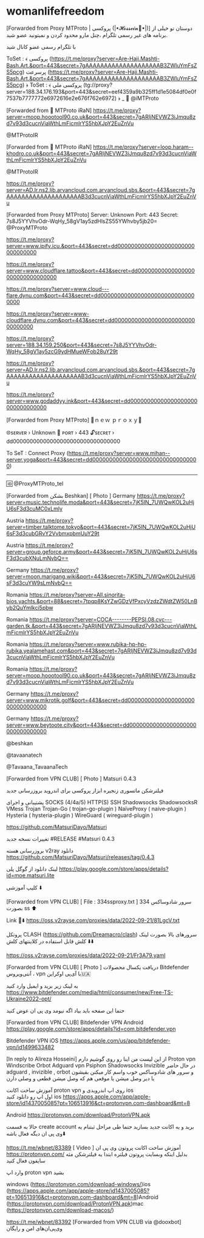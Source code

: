 # womanlifefreedom


[Forwarded from Proxy MTProto | پروکسی (|•𝓗𝓸𝓼𝓼𝓮𝓲𝓷🥀•|)]
دوستان تو خیلی از برنامه های غیر رسمی تلگرام ،چنل مارو محدود کردن و نمیتونید عضو شید.

با تلگرام رسمی عضو کانال شید

ToSet : ﴾ پروکسی (https://t.me/proxy?server=Are-Haji.Mashti-Bash.Art.&port=443&secret=7gAAAAAAAAAAAAAAAAAAAAB3ZWIuYmFsZS5pcg) پرسرعت (https://t.me/proxy?server=Are-Haji.Mashti-Bash.Art.&port=443&secret=7gAAAAAAAAAAAAAAAAAAAAB3ZWIuYmFsZS5pcg) ﴿
ToSet : ﴾ پروکسی ملی (tg://proxy?server=188.34.176.193&port=443&secret=eef4359a9b325ff1d1e5084df0e0f7537b7777772e6972616e2e676f762e6972) ﴿
_
🥀 @iMTProto



[Forwarded from 📶 MTProto iRaN]
https://t.me/proxy?server=moop.hoootool90.co.uk&port=443&secret=7gARIjNEVWZ3iJmqu8zd7v93d3cucnViaWthLmFicmlrYS5hbXJpY2EuZnVu
    
@MTProtoIR


[Forwarded from 📶 MTProto iRaN]
https://t.me/proxy?server=loop.haram--khodro.co.uk&port=443&secret=7gARIjNEVWZ3iJmqu8zd7v93d3cucnViaWthLmFicmlrYS5hbXJpY2EuZnVu
    
@MTProtoIR


https://t.me/proxy?server=AD.Ir.ns2.lib.arvancloud.com.arvancloud.sbs.&port=443&secret=7gAAAAAAAAAAAAAAAAAAAAB3d3cucnViaWthLmFicmlrYS5hbXJpY2EuZnVu


[Forwarded from Proxy MTProto]
Server: Unknown 
Port: 443
Secret: 7s8J5YYVhvOdr-WqHy_58gV1ay5zdHlsZS55YWhvby5jb20=
@ProxyMTProto


https://t.me/proxy?server=www.ipify.icu.&port=443&secret=dd00000000000000000000000000000000

https://t.me/proxy?server=www.cloudflare.tattoo&port=443&secret=dd00000000000000000000000000000000

https://t.me/proxy?server=www.cloud---flare.dynu.com&port=443&secret=dd00000000000000000000000000000000

https://t.me/proxy?server=www-cloudflare.dynu.com&port=443&secret=dd00000000000000000000000000000000

https://t.me/proxy?server=188.34.159.250&port=443&secret=7s8J5YYVhvOdr-WqHy_58gV1ay5zcG9ydHMueWFob28uY29t

https://t.me/proxy?server=AD.Ir.ns2.lib.arvancloud.com.arvancloud.sbs.&port=443&secret=7gAAAAAAAAAAAAAAAAAAAAB3d3cucnViaWthLmFicmlrYS5hbXJpY2EuZnVu

https://t.me/proxy?server=www.godaddyy.ink&port=443&secret=dd00000000000000000000000000000000


[Forwarded from Proxy MTProto]
🚀ｎｅｗ ｐｒｏｘｙ🚀 

🌐sᴇʀᴠᴇʀ › Unknown
🔌 ᴘᴏʀᴛ ›  443
🔓‎sᴇᴄʀᴇᴛ › dd00000000000000000000000000000000

 To SeT :  Connect Proxy (https://t.me/proxy?server=www.mihan--server.yoga&port=443&secret=dd00000000000000000000000000000000)
 _________________________
 🆔 @ProxyMTProto_tel
 
 
 
 
 [Forwarded from بشکن Beshkan]
[ Photo ]
Germany
https://t.me/proxy?server=music.technolife.moda&port=443&secret=7jK5IN_7UWQwKOL2uHjU6sF3d3cuMC0xLmly

Austria
https://t.me/proxy?server=timber.talktome.tokyo&port=443&secret=7jK5IN_7UWQwKOL2uHjU6sF3d3cubGRvY2VvbmxpbmUuY29t

Austria
https://t.me/proxy?server=group.geforce.army&port=443&secret=7jK5IN_7UWQwKOL2uHjU6sF3d3cubXNuLmNvbQ==

Germany
https://t.me/proxy?server=moon.marigang.wiki&port=443&secret=7jK5IN_7UWQwKOL2uHjU6sF3d3cuYW9sLmNvbQ==

Romania
https://t.me/proxy?server=All.sinorita-bios.yachts.&port=88&secret=7tpqp8KsYZwGDzVfPxcyVzdzZWdtZW50LnByb2QuYmlkci5pbw

Romania
https://t.me/proxy?server=COCA--------PEPSI.08.cvc---garden.tk.&port=443&secret=7gARIjNEVWZ3iJmqu8zd7v93d3cucnViaWthLmFicmlrYS5hbXJpY2EuZnVu

Romania
https://t.me/proxy?server=www.rubika-hp-hp-rubika.yealamehast.com&port=443&secret=7gARIjNEVWZ3iJmqu8zd7v93d3cucnViaWthLmFicmlrYS5hbXJpY2EuZnVu

Romania
https://t.me/proxy?server=moop.hoootool90.co.uk&port=443&secret=7gARIjNEVWZ3iJmqu8zd7v93d3cucnViaWthLmFicmlrYS5hbXJpY2EuZnVu

Germany
https://t.me/proxy?server=www.mikrotik.golf&port=443&secret=dd00000000000000000000000000000000

Germany
https://t.me/proxy?server=www.beytoote.city&port=443&secret=dd00000000000000000000000000000000

@beshkan

@tavaanatech

@Tavaana_TavaanaTech



[Forwarded from VPN CLUB]
[ Photo ]
Matsuri 0.4.3

فیلترشکن ماتسوری 
زنجیره ابزار پروکسی برای اندروید
بروزرسانی جدید

پشتیبانی و اجرای 
SOCKS (4/4a/5)
HTTP(S)
SSH
Shadowsocks
ShadowsocksR
VMess
Trojan
Trojan-Go ( trojan-go-plugin )
NaïveProxy ( naive-plugin )
Hysteria ( hysteria-plugin )
WireGuard ( wireguard-plugin )

https://github.com/MatsuriDayo/Matsuri

تغییرات نسخه جدید
#RELEASE #Matsuri 0.4.3

بروزرسانی هسته v2ray 
دانلود 
https://github.com/MatsuriDayo/Matsuri/releases/tag/0.4.3

لینک دانلود از گوگل پلی 
https://play.google.com/store/apps/details?id=moe.matsuri.lite

کلیپ آموزشی ⬇️



[Forwarded from VPN CLUB]
[ File : 334ssproxy.txt ]
334 سرور شادوساکس بصورت ss ⬆️

Link 🔗⬇️
https://oss.v2rayse.com/proxies/data/2022-09-21/81LgcV.txt


پروتکل CLASH
 (https://github.com/Dreamacro/clash)
سرورهای بالا بصورت لینک کلش قابل استفاده در کلاینتهای کلش 
⬇️⬇️ 

https://oss.v2rayse.com/proxies/data/2022-09-21/Fr3A79.yaml



[Forwarded from VPN CLUB]
[ Photo ]
دریافت یکسال   محصولات Bitdefender  
آنتی‌ویروس ، vpn
با آی‌پی اوکراین🇺🇦

به لینک زیر برید و ایمیل وارد کنید
https://www.bitdefender.com/media/html/consumer/new/Free-TS-Ukraine2022-opt/

حتما این صفحه باید بیاد اگه نیومد وی پی ان عوض کنید


[Forwarded from VPN CLUB]
Bitdefender VPN Android
https://play.google.com/store/apps/details?id=com.bitdefender.vpn

Bitdefender VPN  iOS
https://apps.apple.com/us/app/bitdefender-vpn/id1499633482




[In reply to Alireza Hosseini]
از این لیست من اینا رو روی گوشیم دارم
Proton vpn 
Windscribe
Orbot
Adguard vpn
Psiphon                            Shadowsocks
Invizible 
در حال حاضر adguard , invizible , orbot و سرور های شادوساکس خوب واسم کار میکنن
بقیشون یا دیر وصل میشن یا موقعی هم که وصل میشن قطعی و وصلی دارن



آموزش ساخت اکانت proton vpn روی اپ اندرویدی و ios  
اول  اپ رو دانلود کنید
ios
https://apps.apple.com/app/apple-store/id1437005085?pt=106513916&ct=protonvpn.com-dashboard&mt=8

Android
https://protonvpn.com/download/ProtonVPN.apk

حالا به قسمت create account برید و یه اکانت جدید بسازید  حتما طی مراحل ثبتنام یه وی پی ان دیگه فعال باشه⬇️


https://t.me/wbnet/83389
[ Video ]
آموزش ساخت اکانت پروتون وی پی ان 
https://protonvpn.com/
بدلیل اینکه وبسایت پروتون فیلتره ابتدا یه فیلترشکن مثه سایفون فعال کنید 

وارد اپ proton vpn بشید

windows
 (https://protonvpn.com/download-windows/)ios
 (https://apps.apple.com/app/apple-store/id1437005085?pt=106513916&ct=protonvpn.com-dashboard&mt=8)Android
 (https://protonvpn.com/download/ProtonVPN.apk)mac (https://protonvpn.com/download-macos/)
 
 
 https://t.me/wbnet/83392
 [Forwarded from VPN CLUB via @dooxbot]
وی‌پی‌ان‌های  امن و رایگان


